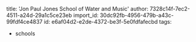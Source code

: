 title: 'Jon Paul Jones School of Water and Music'
author: 7328c14f-7ec2-4511-a24d-29a1c5ce23eb
import_id: 30dc92fb-4956-479b-a43c-99fdf4ce4837
id: e6af04d2-e2de-4372-be3f-5e0fdfafecbd
tags:
  - schools
